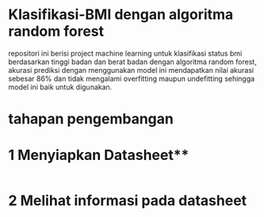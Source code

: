 # Klasifikasi-BMI dengan algoritma random forest
repositori ini berisi project machine learning untuk klasifikasi status bmi berdasarkan tinggi badan dan berat badan dengan algoritma random forest, akurasi prediksi dengan menggunakan model ini mendapatkan nilai akurasi sebesar 86% dan tidak mengalami overfitting maupun undefitting sehingga model ini baik untuk digunakan.
# tahapan pengembangan 
# 1 Menyiapkan Datasheet** 
```
```
# 2 Melihat informasi pada datasheet
```
```
